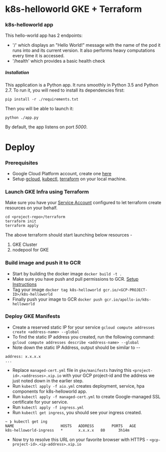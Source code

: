 # k8s-helloworld GKE + Terraform

### k8s-helloworld app
This hello-world app has 2 endpoints:
- '/' which displays an "Hello World!" message with the name of the pod it runs
    into and its current version. It also performs heavy computations every time it is accessed.
- '/health' which provides a basic health check

##### Installation

This application is a Python app. It runs smoothly in Python 3.5 and Python 2.7.
To run it, you will need to install its dependencies first:
```
pip install -r ./requirements.txt
```
Then you will be able to launch it:
```
python ./app.py
```
By default, the app listens on port *5000*.

# Deploy

### Prerequisites
- Google Cloud Platform account, create one [here](https://cloud.google.com/free)
- Setup [gcloud](https://cloud.google.com/deployment-manager/docs/step-by-step-guide/installation-and-setup), [kubectl](https://kubernetes.io/docs/tasks/tools/install-kubectl/), [terraform](https://learn.hashicorp.com/terraform/getting-started/install.html) on your local machine.

### Launch GKE Infra using Terraform
Make sure you have your [Service Account](https://cloud.google.com/iam/docs/creating-managing-service-accounts) configured to let terraform create resources on your behalf.
```
cd <project-repo>/terraform
terraform init
terraform apply
```
The above terraform should start launching below resources - 
1. GKE Cluster
2. nodepool for GKE

### Build image and push it to GCR

- Start by building the docker image `docker build -t .`
- Make sure you have push and pull permissions to GCR. [Setup Instructions](https://cloud.google.com/container-registry/docs/pushing-and-pulling)
- Tag your image `docker tag k8s-helloworld gcr.io/<GCP-PROJECT-ID>/k8s-helloworld`
- Finally push your image to GCR `docker push gcr.io/apollo-io/k8s-helloworld`

### Deploy GKE Manifests

- Create a reserved static IP for your service `gcloud compute addresses create <address-name> --global`
- To find the static IP address you created, run the following command: `gcloud compute addresses describe <address-name> --global`
- Note down the static IP Address, output should be similar to --
```
address: x.x.x.x
... 
```
- Replace `managed-cert.yml` file in `gke/manifests` having this `<project-id>.<addresses>.xip.io` with your GCP project-id and the address we just noted down in the earlier step.
- Run `kubectl apply -f aio.yml` creates deployment, service, hpa components for k8s-helloworld app.
- Run `kubectl apply -f managed-cert.yml` to create Google-managed SSL certificate for your service.
- Run `kubectl apply -f ingress.yml`
- Run `kubectl get ingress`, you should see your ingress created. 
```
~ ❯ kubectl get ing
NAME                     HOSTS   ADDRESS        PORTS   AGE
k8s-helloworld-ingress   *       x.x.x.x   80      3h14m
```
- Now try to resolve this URL on your favorite browser with HTTPS - `<gcp-project-id>.<ip-address>.xip.io`
